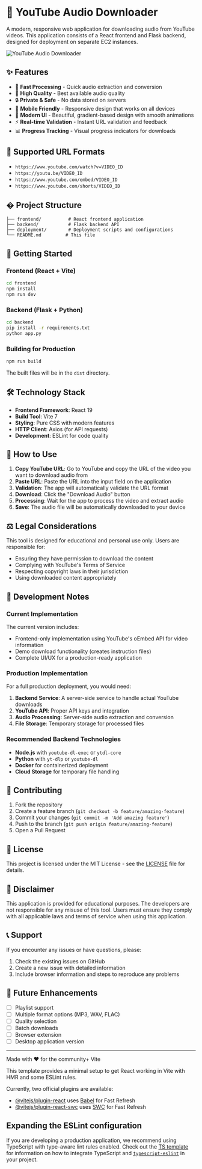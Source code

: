 # 🎵 YouTube Audio Downloader

A modern, responsive web application for downloading audio from YouTube videos. This application consists of a React frontend and Flask backend, designed for deployment on separate EC2 instances.

![YouTube Audio Downloader](https://via.placeholder.com/800x400/667eea/ffffff?text=YouTube+Audio+Downloader)

## ✨ Features

- 🚀 **Fast Processing** - Quick audio extraction and conversion
- 🎵 **High Quality** - Best available audio quality
- 🔒 **Private & Safe** - No data stored on servers
- 📱 **Mobile Friendly** - Responsive design that works on all devices
- 🎨 **Modern UI** - Beautiful, gradient-based design with smooth animations
- ⚡ **Real-time Validation** - Instant URL validation and feedback
- 📊 **Progress Tracking** - Visual progress indicators for downloads

## 🔗 Supported URL Formats

- `https://www.youtube.com/watch?v=VIDEO_ID`
- `https://youtu.be/VIDEO_ID`
- `https://www.youtube.com/embed/VIDEO_ID`
- `https://www.youtube.com/shorts/VIDEO_ID`

## � Project Structure

```
├── frontend/          # React frontend application
├── backend/           # Flask backend API
├── deployment/        # Deployment scripts and configurations
└── README.md         # This file
```

## 🚀 Getting Started

### Frontend (React + Vite)

```bash
cd frontend
npm install
npm run dev
```

### Backend (Flask + Python)

```bash
cd backend
pip install -r requirements.txt
python app.py
```

### Building for Production

```bash
npm run build
```

The built files will be in the `dist` directory.

## 🛠️ Technology Stack

- **Frontend Framework**: React 19
- **Build Tool**: Vite 7
- **Styling**: Pure CSS with modern features
- **HTTP Client**: Axios (for API requests)
- **Development**: ESLint for code quality

## 📖 How to Use

1. **Copy YouTube URL**: Go to YouTube and copy the URL of the video you want to download audio from
2. **Paste URL**: Paste the URL into the input field on the application
3. **Validation**: The app will automatically validate the URL format
4. **Download**: Click the "Download Audio" button
5. **Processing**: Wait for the app to process the video and extract audio
6. **Save**: The audio file will be automatically downloaded to your device

## ⚖️ Legal Considerations

This tool is designed for educational and personal use only. Users are responsible for:

- Ensuring they have permission to download the content
- Complying with YouTube's Terms of Service
- Respecting copyright laws in their jurisdiction
- Using downloaded content appropriately

## 🔧 Development Notes

### Current Implementation

The current version includes:
- Frontend-only implementation using YouTube's oEmbed API for video information
- Demo download functionality (creates instruction files)
- Complete UI/UX for a production-ready application

### Production Implementation

For a full production deployment, you would need:

1. **Backend Service**: A server-side service to handle actual YouTube downloads
2. **YouTube API**: Proper API keys and integration
3. **Audio Processing**: Server-side audio extraction and conversion
4. **File Storage**: Temporary storage for processed files

### Recommended Backend Technologies

- **Node.js** with `youtube-dl-exec` or `ytdl-core`
- **Python** with `yt-dlp` or `youtube-dl`
- **Docker** for containerized deployment
- **Cloud Storage** for temporary file handling

## 🤝 Contributing

1. Fork the repository
2. Create a feature branch (`git checkout -b feature/amazing-feature`)
3. Commit your changes (`git commit -m 'Add amazing feature'`)
4. Push to the branch (`git push origin feature/amazing-feature`)
5. Open a Pull Request

## 📄 License

This project is licensed under the MIT License - see the [LICENSE](LICENSE) file for details.

## 🚨 Disclaimer

This application is provided for educational purposes. The developers are not responsible for any misuse of this tool. Users must ensure they comply with all applicable laws and terms of service when using this application.

## 📞 Support

If you encounter any issues or have questions, please:

1. Check the existing issues on GitHub
2. Create a new issue with detailed information
3. Include browser information and steps to reproduce any problems

## 🎯 Future Enhancements

- [ ] Playlist support
- [ ] Multiple format options (MP3, WAV, FLAC)
- [ ] Quality selection
- [ ] Batch downloads
- [ ] Browser extension
- [ ] Desktop application version

---

Made with ❤️ for the community+ Vite

This template provides a minimal setup to get React working in Vite with HMR and some ESLint rules.

Currently, two official plugins are available:

- [@vitejs/plugin-react](https://github.com/vitejs/vite-plugin-react/blob/main/packages/plugin-react) uses [Babel](https://babeljs.io/) for Fast Refresh
- [@vitejs/plugin-react-swc](https://github.com/vitejs/vite-plugin-react/blob/main/packages/plugin-react-swc) uses [SWC](https://swc.rs/) for Fast Refresh

## Expanding the ESLint configuration

If you are developing a production application, we recommend using TypeScript with type-aware lint rules enabled. Check out the [TS template](https://github.com/vitejs/vite/tree/main/packages/create-vite/template-react-ts) for information on how to integrate TypeScript and [`typescript-eslint`](https://typescript-eslint.io) in your project.
